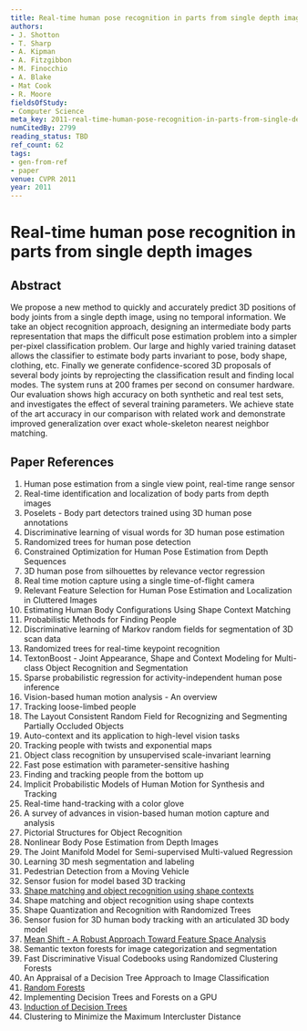 ```yaml
---
title: Real-time human pose recognition in parts from single depth images
authors:
- J. Shotton
- T. Sharp
- A. Kipman
- A. Fitzgibbon
- M. Finocchio
- A. Blake
- Mat Cook
- R. Moore
fieldsOfStudy:
- Computer Science
meta_key: 2011-real-time-human-pose-recognition-in-parts-from-single-depth-images
numCitedBy: 2799
reading_status: TBD
ref_count: 62
tags:
- gen-from-ref
- paper
venue: CVPR 2011
year: 2011
---
```


# Real-time human pose recognition in parts from single depth images

## Abstract

We propose a new method to quickly and accurately predict 3D positions of body joints from a single depth image, using no temporal information. We take an object recognition approach, designing an intermediate body parts representation that maps the difficult pose estimation problem into a simpler per-pixel classification problem. Our large and highly varied training dataset allows the classifier to estimate body parts invariant to pose, body shape, clothing, etc. Finally we generate confidence-scored 3D proposals of several body joints by reprojecting the classification result and finding local modes. The system runs at 200 frames per second on consumer hardware. Our evaluation shows high accuracy on both synthetic and real test sets, and investigates the effect of several training parameters. We achieve state of the art accuracy in our comparison with related work and demonstrate improved generalization over exact whole-skeleton nearest neighbor matching.

## Paper References

1. Human pose estimation from a single view point, real-time range sensor
2. Real-time identification and localization of body parts from depth images
3. Poselets - Body part detectors trained using 3D human pose annotations
4. Discriminative learning of visual words for 3D human pose estimation
5. Randomized trees for human pose detection
6. Constrained Optimization for Human Pose Estimation from Depth Sequences
7. 3D human pose from silhouettes by relevance vector regression
8. Real time motion capture using a single time-of-flight camera
9. Relevant Feature Selection for Human Pose Estimation and Localization in Cluttered Images
10. Estimating Human Body Configurations Using Shape Context Matching
11. Probabilistic Methods for Finding People
12. Discriminative learning of Markov random fields for segmentation of 3D scan data
13. Randomized trees for real-time keypoint recognition
14. TextonBoost - Joint Appearance, Shape and Context Modeling for Multi-class Object Recognition and Segmentation
15. Sparse probabilistic regression for activity-independent human pose inference
16. Vision-based human motion analysis - An overview
17. Tracking loose-limbed people
18. The Layout Consistent Random Field for Recognizing and Segmenting Partially Occluded Objects
19. Auto-context and its application to high-level vision tasks
20. Tracking people with twists and exponential maps
21. Object class recognition by unsupervised scale-invariant learning
22. Fast pose estimation with parameter-sensitive hashing
23. Finding and tracking people from the bottom up
24. Implicit Probabilistic Models of Human Motion for Synthesis and Tracking
25. Real-time hand-tracking with a color glove
26. A survey of advances in vision-based human motion capture and analysis
27. Pictorial Structures for Object Recognition
28. Nonlinear Body Pose Estimation from Depth Images
29. The Joint Manifold Model for Semi-supervised Multi-valued Regression
30. Learning 3D mesh segmentation and labeling
31. Pedestrian Detection from a Moving Vehicle
32. Sensor fusion for model based 3D tracking
33. [Shape matching and object recognition using shape contexts](2010-shape-matching-and-object-recognition-using-shape-contexts)
34. Shape matching and object recognition using shape contexts
35. Shape Quantization and Recognition with Randomized Trees
36. Sensor fusion for 3D human body tracking with an articulated 3D body model
37. [Mean Shift - A Robust Approach Toward Feature Space Analysis](2002-mean-shift-a-robust-approach-toward-feature-space-analysis)
38. Semantic texton forests for image categorization and segmentation
39. Fast Discriminative Visual Codebooks using Randomized Clustering Forests
40. An Appraisal of a Decision Tree Approach to Image Classification
41. [Random Forests](2004-random-forests)
42. Implementing Decision Trees and Forests on a GPU
43. [Induction of Decision Trees](2004-induction-of-decision-trees)
44. Clustering to Minimize the Maximum Intercluster Distance
